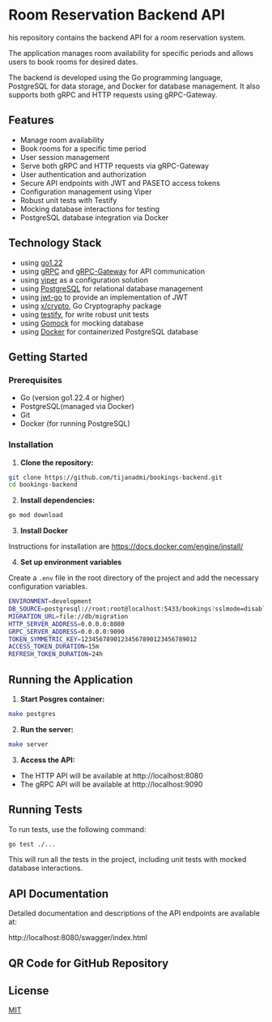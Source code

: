 # Room Reservation Backend API

his repository contains the backend API for a room reservation system.

The application manages room availability for specific periods and allows users to book rooms for desired dates. 

The backend is developed using the Go programming language, PostgreSQL for data storage, and Docker for database management. It also supports both gRPC and HTTP requests using gRPC-Gateway.

## Features

- Manage room availability
- Book rooms for a specific time period
- User session management
- Serve both gRPC and HTTP requests via gRPC-Gateway
- User authentication and authorization
- Secure API endpoints with JWT and PASETO access tokens
- Configuration management using Viper
- Robust unit tests with Testify
- Mocking database interactions for testing
- PostgreSQL database integration via Docker


## Technology Stack

* using [go1.22](https://tip.golang.org/doc/go1.22)
* using [gRPC](https://grpc.io/docs/languages/go/quickstart/) and [gRPC-Gateway](https://github.com/grpc-ecosystem/grpc-gateway) for API communication
* using [viper](https://github.com/spf13/viper) as a configuration solution
* using [PostgreSQL](https://www.postgresql.org/download/) for relational database management
* using [jwt-go](github.com/dgrijalva/jwt-go) to provide an implementation of JWT
* using [x/crypto](golang.org/x/crypto), Go Cryptography package 
* using [testify](https://github.com/stretchr/testify), for write robust unit tests 
* using [Gomock](https://github.com/golang/mock) for mocking database
* using [Docker](https://www.docker.com/products/docker-desktop/) for containerized PostgreSQL database


## Getting Started

### Prerequisites
-	Go (version go1.22.4 or higher)
-	PostgreSQL(managed via Docker)
-	Git
-   Docker (for running PostgreSQL)

### Installation

1.	**Clone the repository:**

```sh
git clone https://github.com/tijanadmi/bookings-backend.git
cd bookings-backend
```

2. **Install dependencies:**

```sh
go mod download
```

3. **Install Docker**
   
Instructions for installation are https://docs.docker.com/engine/install/

4. **Set up environment variables**

Create a `.env` file in the root directory of the project and add the necessary configuration variables.

```sh
ENVIRONMENT=development
DB_SOURCE=postgresql://root:root@localhost:5433/bookings?sslmode=disable
MIGRATION_URL=file://db/migration
HTTP_SERVER_ADDRESS=0.0.0.0:8080
GRPC_SERVER_ADDRESS=0.0.0.0:9090
TOKEN_SYMMETRIC_KEY=12345678901234567890123456789012
ACCESS_TOKEN_DURATION=15m
REFRESH_TOKEN_DURATION=24h
```

## Running the Application

1. **Start Posgres container:**

```sh
make postgres
```

2. **Run the server:**

```sh
make server
```

3. **Access the API:**

-   The HTTP API will be available at http://localhost:8080
-   The gRPC API will be available at http://localhost:9090

## Running Tests

To run tests, use the following command:

```sh
go test ./...
```

This will run all the tests in the project, including unit tests with mocked database interactions.

## API Documentation

Detailed documentation and descriptions of the API endpoints are available at:

http://localhost:8080/swagger/index.html

## QR Code for GitHub Repository




## License

[MIT](https://choosealicense.com/licenses/mit/)
